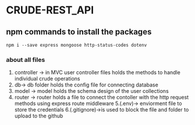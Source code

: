 # CRUDE-REST_API
## npm commands to install the packages
`npm i --save express mongoose http-status-codes dotenv`
### about all files

1. controller -> in MVC user controller files holds the methods to handle individual crude operations
2. db-> db folder holds the config file for connecting database
3. model -> model holds the schema design of the user collections
4. router -> router holds a file to connect the contoller with the http request methods using express route middleware
5.(.env)-> enviorment file to store the credentials
6.(.gitignore)->is used to block the file and folder to upload to the github